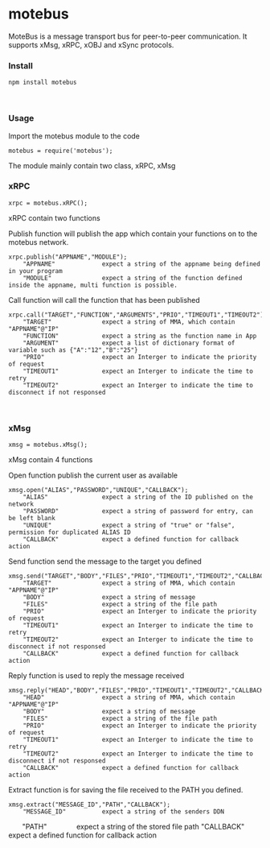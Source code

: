 # motebus

MoteBus is a message transport bus for peer-to-peer communication. It supports xMsg, xRPC, xOBJ and xSync protocols.

### Install 

    npm install motebus
    
### Usage

Import the motebus module to the code
    
    motebus = require('motebus');
   
The module mainly contain two class, xRPC, xMsg

### xRPC   
    xrpc = motebus.xRPC();

xRPC contain two functions

Publish function will publish the app which contain your functions on to the motebus network. 
    
    xrpc.publish("APPNAME","MODULE");
        "APPNAME"             expect a string of the appname being defined in your program
        "MODULE"              expect a string of the function defined inside the appname, multi function is possible.

Call function will call the function that has been published 
    
    xrpc.call("TARGET","FUNCTION","ARGUMENTS","PRIO","TIMEOUT1","TIMEOUT2");
        "TARGET"              expect a string of MMA, which contain "APPNAME"@"IP"
        "FUNCTION"            expect a string as the function name in App
        "ARGUMENT"            expect a list of dictionary format of variable such as {"A":"12","B":"25"}
        "PRIO"                expect an Interger to indicate the priority of request
        "TIMEOUT1"            expect an Interger to indicate the time to retry
        "TIMEOUT2"            expect an Interger to indicate the time to disconnect if not responsed
   
### xMsg
    xmsg = motebus.xMsg();
xMsg contain 4 functions

Open function publish the current user as available

    xmsg.open("ALIAS","PASSWORD","UNIQUE","CALLBACK");
        "ALIAS"               expect a string of the ID published on the network
        "PASSWORD"            expect a string of password for entry, can be left blank
        "UNIQUE"              expect a string of "true" or "false", permission for duplicated ALIAS ID 
        "CALLBACK"            expect a defined function for callback action 
        
Send function send the message to the target you defined

    xmsg.send("TARGET","BODY","FILES","PRIO","TIMEOUT1","TIMEOUT2","CALLBACK");
        "TARGET"              expect a string of MMA, which contain "APPNAME"@"IP"
        "BODY"                expect a string of message
        "FILES"               expect a string of the file path
        "PRIO"                expect an Interger to indicate the priority of request
        "TIMEOUT1"            expect an Interger to indicate the time to retry
        "TIMEOUT2"            expect an Interger to indicate the time to disconnect if not responsed
        "CALLBACK"            expect a defined function for callback action 
        
Reply function is used to reply the message received

    xmsg.reply("HEAD","BODY","FILES","PRIO","TIMEOUT1","TIMEOUT2","CALLBACK");
        "HEAD"                expect a string of MMA, which contain "APPNAME"@"IP"
        "BODY"                expect a string of message
        "FILES"               expect a string of the file path
        "PRIO"                expect an Interger to indicate the priority of request
        "TIMEOUT1"            expect an Interger to indicate the time to retry
        "TIMEOUT2"            expect an Interger to indicate the time to disconnect if not responsed
        "CALLBACK"            expect a defined function for callback action 

Extract function is for saving the file received to the PATH you defined. 
    
    xmsg.extract("MESSAGE_ID","PATH","CALLBACK");
        "MESSAGE_ID"          expect a string of the senders DDN
        "PATH"                expect a string of the stored file path
        "CALLBACK"            expect a defined function for callback action 

